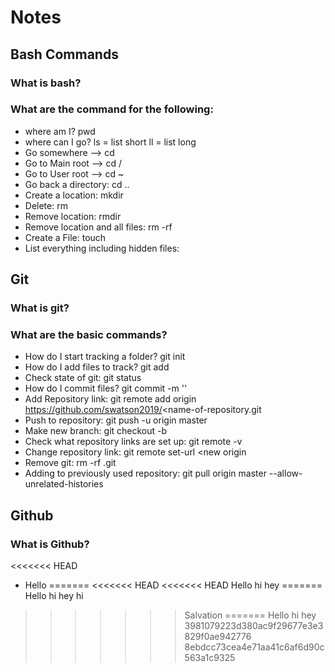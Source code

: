 # Notes

## Bash Commands
### What is bash?
### What are the command for the following:

- where am I? pwd
- where can I go? ls = list short ll = list long
- Go somewhere --> cd
- Go to Main root --> cd /
- Go to User root --> cd ~
- Go back a directory: cd ..
- Create a location: mkdir
- Delete: rm
- Remove location: rmdir <directory name>
- Remove location and all files: rm <director name> -rf
- Create a File: touch
- List everything including hidden files:

## Git
### What is git?
### What are the basic commands?

- How do I start tracking a folder? git init
- How do I add files to track? git add <file>
- Check state of git: git status
- How do I commit files? git commit -m '<name of commit>'
- Add Repository link: git remote add origin https://github.com/swatson2019/<name-of-repository.git
- Push to repository: git push -u origin master
- Make new branch: git checkout -b <new branch name>
- Check what repository links are set up: git remote -v
- Change repository link: git remote set-url <new origin
- Remove git: rm -rf .git
- Adding to previously used repository:
git pull origin master --allow-unrelated-histories

## Github
### What is Github?
<<<<<<< HEAD
- Hello
=======
<<<<<<< HEAD
<<<<<<< HEAD
Hello hi hey
=======
Hello hi hey hi
>>>>>>> Salvation
=======
Hello hi hey
>>>>>>> 3981079223d380ac9f29677e3e3829f0ae942776
>>>>>>> 8ebdcc73cea4e71aa41c6af6d90c563a1c9325
